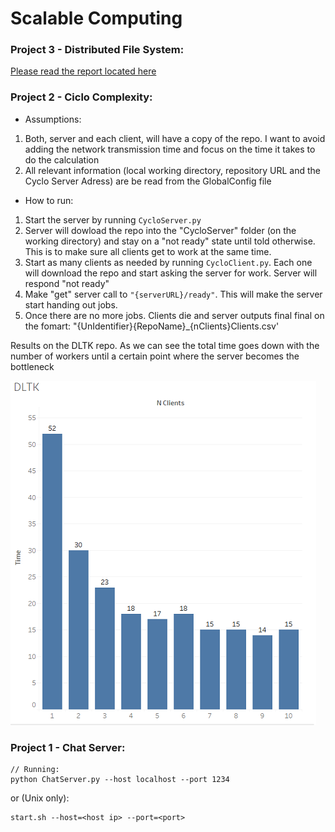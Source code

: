 # Scalable Computing

### <i class="icon-file"></i> Project 3 - Distributed File System:

[Please read the report located here](DistFileSystem/Report.pdf)

	

### <i class="icon-file"></i> Project 2 - Ciclo Complexity:

* Assumptions:

1) Both, server and each client, will have a copy of the repo. I want to avoid adding the network transmission time and focus on the time it takes to do the calculation
2) All relevant information (local working directory, repository URL and the Cyclo Server Adress) are be read from the GlobalConfig file

* How to run:

1) Start the server by running ```CycloServer.py```
2) Server will dowload the repo into the "CycloServer" folder (on the working directory) and stay on a "not ready" state until told otherwise. This is to make sure all clients get to work at the same time.
3) Start as many clients as needed by running ```CycloClient.py```. Each one will download the repo and start asking the server for work. Server will respond "not ready"
4) Make "get" server call to ```"{serverURL}/ready"```. This will make the server start handing out jobs.
5) Once there are no more jobs. Clients die and server outputs final final on the fomart: "{UnIdentifier}{RepoName}_{nClients}Clients.csv'


Results on the DLTK repo. As we can see the total time goes down with the number of workers until a certain point where the server becomes the bottleneck

![ResultsDLTK](/CyclomaticComplx/Results/DLTK.png)


### <i class="icon-file"></i> Project 1 - Chat Server:
```
// Running:
python ChatServer.py --host localhost --port 1234
```

or (Unix only):

```
start.sh --host=<host ip> --port=<port>
```